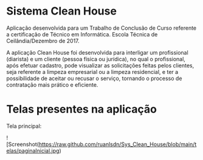 # Sistema Clean House 

Aplicação desenvolvida para um Trabalho de Conclusão de Curso referente a certificação de Técnico em Informática.
Escola Técnica de Ceilândia/Dezembro de 2017.

A aplicação Clean House foi desenvolvida para interligar um profissional (diarista) e um cliente (pessoa física ou jurídica), no qual o profissional, após efetuar cadastro, pode visualizar as solicitações feitas pelos clientes, seja referente a limpeza empresarial ou a limpeza residencial, e ter a possibilidade de aceitar ou recusar o serviço, tornando o processo de contratação mais prático e eficiente.

# Telas presentes na aplicação

Tela principal: 

![Screenshot(https://raw.github.com/ruanlsdn/Sys_Clean_House/blob/main/telas/paginaInicial.jpg)
